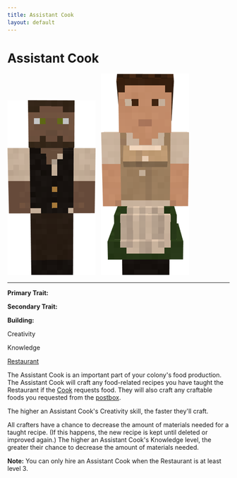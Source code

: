 ```yaml
---
title: Assistant Cook
layout: default
---
```

# Assistant Cook

<div class="infobox box text-center">
<img src="../../assets/images/workers/cook_m.png" alt="Cook Male" />&nbsp;&nbsp;&nbsp;<img src="../../assets/images/workers/cook_f.png" alt="Cook Female" />
<hr />
  <div class="row section-text text-left">
    <div class="col">
      <p><strong>Primary Trait:</strong></p>
      <p><strong>Secondary Trait:</strong></p>
      <p><strong>Building:</strong></p>
    </div>
    <div class="col">
      <p class="traitp">Creativity</p>
      <p class="traits">Knowledge</p>
      <p><a href="../buildings/restaurant">Restaurant</a></p>
    </div>
  </div>
</div>

The Assistant Cook is an important part of your colony's food production. The Assistant Cook will craft any food-related recipes you have taught the Restaurant if the [Cook](../../source/workers/cook) requests food. They will also craft any craftable foods you requested from the [postbox](../../source/items/postbox). 

The higher an Assistant Cook's Creativity skill, the faster they'll craft.

All crafters have a chance to decrease the amount of materials needed for a taught recipe. (If this happens, the new recipe is kept until deleted or improved again.) The higher an Assistant Cook's Knowledge level, the greater their chance to decrease the amount of materials needed.

**Note:** You can only hire an Assistant Cook when the Restaurant is at least level 3.
